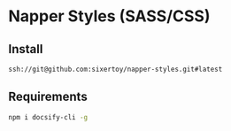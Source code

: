 # Napper Styles (SASS/CSS)

>

## Install

```bash
ssh://git@github.com:sixertoy/napper-styles.git#latest
```

## Requirements

```bash
npm i docsify-cli -g
```
